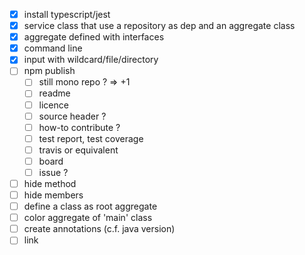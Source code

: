 - [x] install typescript/jest
- [x] service class that use a repository as dep and an aggregate class
- [x] aggregate defined with interfaces
- [x] command line
- [x] input with wildcard/file/directory
- [ ] npm publish
  - [ ] still mono repo ? => +1
  - [ ] readme
  - [ ] licence
  - [ ] source header ?
  - [ ] how-to contribute ?
  - [ ] test report, test coverage
  - [ ] travis or equivalent
  - [ ] board
  - [ ] issue ?
- [ ] hide method
- [ ] hide members
- [ ] define a class as root aggregate
- [ ] color aggregate of 'main' class
- [ ] create annotations (c.f. java version)
- [ ] link
